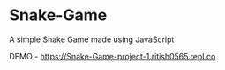 # Snake-Game
A simple Snake Game made using JavaScript

DEMO - https://Snake-Game-project-1.ritish0565.repl.co
